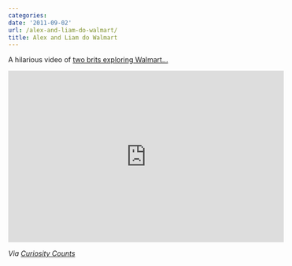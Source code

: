 ```yaml
---
categories:
date: '2011-09-02'
url: /alex-and-liam-do-walmart/
title: Alex and Liam do Walmart
---
```


A hilarious video of <a href="https://www.youtube.com/watch?v=Gzj1OF7d9m4">two brits exploring Walmart...</a>

<iframe class="alignc" width="560" height="349" src="https://www.youtube.com/embed/Gzj1OF7d9m4" frameborder="0" allowfullscreen></iframe>

<em>Via <a href="http://curiositycounts.com/post/8084593527/alex-and-liam-do-walmart-two-brits-do-a-critique">Curiosity Counts</a></em>